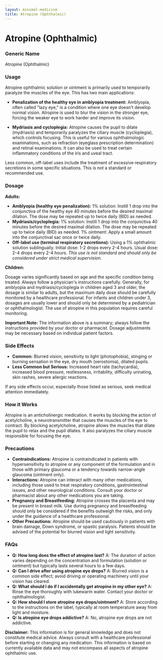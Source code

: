 ```yaml
---
layout: minimal-medicine
title: Atropine (Ophthalmic)
---
```


# Atropine (Ophthalmic)
### Generic Name
Atropine (Ophthalmic)

### Usage
Atropine ophthalmic solution or ointment is primarily used to temporarily paralyze the muscles of the eye.  This has two main applications:

* **Penalization of the healthy eye in amblyopia treatment:**  Amblyopia, often called "lazy eye," is a condition where one eye doesn't develop normal vision.  Atropine is used to blur the vision in the stronger eye, forcing the weaker eye to work harder and improve its vision.

* **Mydriasis and cycloplegia:** Atropine causes the pupil to dilate (mydriasis) and temporarily paralyzes the ciliary muscle (cycloplegia), which controls focusing. This is useful for various ophthalmologic examinations, such as refraction (eyeglass prescription determination) and retinal examinations.  It can also be used to treat certain inflammatory conditions of the iris and uveal tract.

Less common, off-label uses include the treatment of excessive respiratory secretions in some specific situations. This is not a standard or recommended use.

### Dosage

**Adults:**

* **Amblyopia (healthy eye penalization):**  1% solution: Instill 1 drop into the conjunctiva of the healthy eye 40 minutes before the desired maximal dilation.  The dose may be repeated up to twice daily (BID) as needed.
* **Mydriasis/cycloplegia:** 1% solution: Instill 1 drop into the conjunctiva 40 minutes before the desired maximal dilation.  The dose may be repeated up to twice daily (BID) as needed. 1% ointment: Apply a small amount into the conjunctival sac once or twice daily.
* **Off-label use (terminal respiratory secretions):**  Using a 1% ophthalmic solution sublingually. Initial dose: 1-2 drops every 2-4 hours. Usual dose: 2-4 drops every 2-4 hours.  *This use is not standard and should only be considered under strict medical supervision.*


**Children:**

Dosage varies significantly based on age and the specific condition being treated.  Always follow a physician's instructions carefully.  Generally, for amblyopia and mydriasis/cycloplegia in children aged 3 and older, the dosage is similar to adults, but the maximum daily dose should be carefully monitored by a healthcare professional. For infants and children under 3, dosages are usually lower and should only be determined by a pediatrician or ophthalmologist.  The use of atropine in this population requires careful monitoring.


**Important Note:**  The information above is a summary; always follow the instructions provided by your doctor or pharmacist.  Dosage adjustments may be necessary based on individual patient factors.

### Side Effects

* **Common:** Blurred vision, sensitivity to light (photophobia), stinging or burning sensation in the eye, dry mouth (xerostomia), dilated pupils.
* **Less Common but Serious:**  Increased heart rate (tachycardia), increased blood pressure,  restlessness, irritability,  difficulty urinating, skin rashes, severe allergic reactions.


If any side effects occur, especially those listed as serious, seek medical attention immediately.

### How it Works

Atropine is an anticholinergic medication. It works by blocking the action of acetylcholine, a neurotransmitter that causes the muscles of the eye to contract. By blocking acetylcholine, atropine allows the muscles that dilate the pupil to relax and the pupil dilates. It also paralyzes the ciliary muscle responsible for focusing the eye.

### Precautions

* **Contraindications:**  Atropine is contraindicated in patients with hypersensitivity to atropine or any component of the formulation and in those with primary glaucoma or a tendency towards narrow-angle glaucoma (ointment only).
* **Interactions:** Atropine can interact with many other medications, including those used to treat respiratory conditions, gastrointestinal issues, and other neurological conditions.  Consult your doctor or pharmacist about any other medications you are taking.
* **Pregnancy and Breastfeeding:**  Atropine crosses the placenta and may be present in breast milk.  Use during pregnancy and breastfeeding should only be considered if the benefits outweigh the risks, and only under the guidance of a healthcare professional.
* **Other Precautions:** Atropine should be used cautiously in patients with brain damage, Down syndrome, or spastic paralysis.  Patients should be advised of the potential for blurred vision and light sensitivity.

### FAQs

* **Q: How long does the effect of atropine last?** A: The duration of action varies depending on the concentration and formulation (solution or ointment) but typically lasts several hours to a few days.
* **Q: Can I drive after using atropine eye drops?** A: Blurred vision is a common side effect; avoid driving or operating machinery until your vision has cleared.
* **Q: What should I do if I accidentally get atropine in my other eye?** A:  Rinse the eye thoroughly with lukewarm water. Contact your doctor or ophthalmologist.
* **Q: How should I store atropine eye drops/ointment?** A: Store according to the instructions on the label, typically at room temperature away from light and moisture.
* **Q: Is atropine eye drops addictive?** A: No, atropine eye drops are not addictive.


**Disclaimer:** This information is for general knowledge and does not constitute medical advice. Always consult with a healthcare professional before starting or changing any medication.  This information is based on currently available data and may not encompass all aspects of atropine ophthalmic use.

